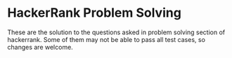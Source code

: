 # HackerRank Problem Solving
These are the solution to the questions asked in problem solving section of hackerrank. Some of them may not be able to pass all test cases, so changes are welcome. 
